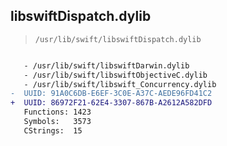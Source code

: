 ## libswiftDispatch.dylib

> `/usr/lib/swift/libswiftDispatch.dylib`

```diff

   - /usr/lib/swift/libswiftDarwin.dylib
   - /usr/lib/swift/libswiftObjectiveC.dylib
   - /usr/lib/swift/libswift_Concurrency.dylib
-  UUID: 91A0C6DB-E6EF-3C0E-A37C-AEDE96FD41C2
+  UUID: 86972F21-62E4-3307-867B-A2612A582DFD
   Functions: 1423
   Symbols:   3573
   CStrings:  15

```
